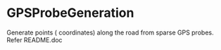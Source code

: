 # GPSProbeGeneration
Generate points ( coordinates) along the road from sparse GPS probes.
Refer README.doc
